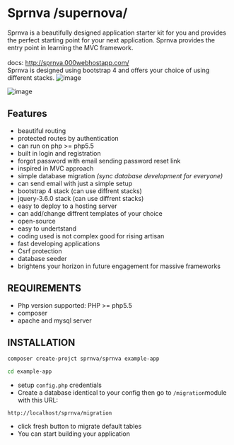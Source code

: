 # Sprnva /supernova/
Sprnva is a beautifully designed application starter kit for you and provides the perfect starting point for your next application. Sprnva provides the entry point in learning the MVC framework.
<br><br>
docs: http://sprnva.000webhostapp.com/
<br>
Sprnva is designed using bootstrap 4 and offers your choice of using different stacks.
![image](https://user-images.githubusercontent.com/37282871/125870550-4bb3426e-a542-47cd-bdae-821c677ac489.png)

![image](https://user-images.githubusercontent.com/37282871/125870577-9e1a0ccf-78f0-43a5-85c1-7bdeba412312.png)

## Features

- beautiful routing
- protected routes by authentication
- can run on php >= php5.5
- built in login and registration
- forgot password with email sending password reset link
- inspired in MVC approach
- simple database migration <i>(sync database development for everyone)</i>
- can send email with just a simple setup
- bootstrap 4 stack (can use diffrent stacks)
- jquery-3.6.0 stack (can use diffrent stacks)
- easy to deploy to a hosting server
- can add/change diffrent templates of your choice
- open-source
- easy to undertstand
- coding used is not complex good for rising artisan
- fast developing applications
- Csrf protection
- database seeder
- brightens your horizon in future engagement for massive frameworks

## REQUIREMENTS
- Php version supported: PHP >= php5.5
- composer
- apache and mysql server

## INSTALLATION
```bash
composer create-projct sprnva/sprnva example-app

cd example-app
```

- setup `config.php` credentials
- Create a database identical to your config then go to  `/migration`module with this URL:
```
http://localhost/sprnva/migration
```
- click fresh button to migrate default tables
- You can start building your application
